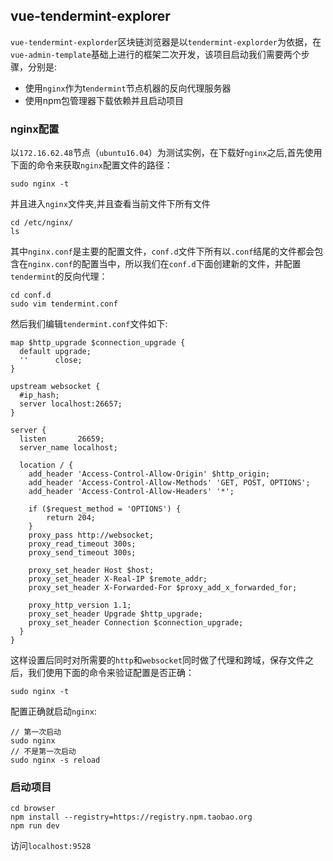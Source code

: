 ## vue-tendermint-explorer
`vue-tendermint-explorder`区块链浏览器是以`tendermint-explorder`为依据，在`vue-admin-template`基础上进行的框架二次开发，该项目启动我们需要两个步骤，分别是:
+ 使用`nginx`作为t`endermint`节点机器的反向代理服务器
+ 使用npm包管理器下载依赖并且启动项目

### nginx配置
以`172.16.62.48`节点（`ubuntu16.04`）为测试实例，在下载好`nginx`之后,首先使用下面的命令来获取`nginx`配置文件的路径：
```shell
sudo nginx -t
```
并且进入`nginx`文件夹,并且查看当前文件下所有文件
```shell
cd /etc/nginx/
ls
```
其中`nginx.conf`是主要的配置文件，`conf.d`文件下所有以`.conf`结尾的文件都会包含在`nginx.conf`的配置当中，所以我们在`conf.d`下面创建新的文件，并配置`tendermint`的反向代理：
```shell
cd conf.d
sudo vim tendermint.conf
```
然后我们编辑`tendermint.conf`文件如下:
```shell
map $http_upgrade $connection_upgrade {
  default upgrade;
  ''      close;
}

upstream websocket {
  #ip_hash;
  server localhost:26657;
}

server {
  listen       26659;
  server_name localhost;

  location / {
    add_header 'Access-Control-Allow-Origin' $http_origin;
    add_header 'Access-Control-Allow-Methods' 'GET, POST, OPTIONS';
    add_header 'Access-Control-Allow-Headers' '*';

    if ($request_method = 'OPTIONS') {
        return 204;
    }
    proxy_pass http://websocket;
    proxy_read_timeout 300s;
    proxy_send_timeout 300s;

    proxy_set_header Host $host;
    proxy_set_header X-Real-IP $remote_addr;
    proxy_set_header X-Forwarded-For $proxy_add_x_forwarded_for;

    proxy_http_version 1.1;
    proxy_set_header Upgrade $http_upgrade;
    proxy_set_header Connection $connection_upgrade;
  }
}
```
这样设置后同时对所需要的`http`和`websocket`同时做了代理和跨域，保存文件之后，我们使用下面的命令来验证配置是否正确：
```shell
sudo nginx -t
```
配置正确就启动`nginx`:
```shell
// 第一次启动
sudo nginx
// 不是第一次启动
sudo nginx -s reload
```

### 启动项目
```shell
cd browser
npm install --registry=https://registry.npm.taobao.org
npm run dev
```
访问`localhost:9528`